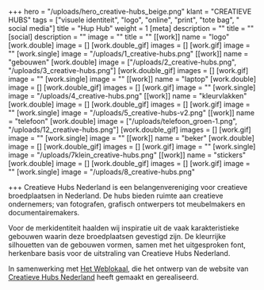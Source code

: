 +++
hero = "/uploads/hero_creative-hubs_beige.png"
klant = "CREATIEVE HUBS"
tags = ["visuele identiteit", "logo", "online", "print", "tote bag", " social media"]
title = "Hup Hub"
weight = 1
[meta]
description = ""
title = ""
[social]
description = ""
image = ""
title = ""
[[work]]
name = "logo"
[work.double]
image = []
[work.double_gif]
images = []
[work.gif]
image = ""
[work.single]
image = "/uploads/1_creative-hubs.png"
[[work]]
name = "gebouwen"
[work.double]
image = ["/uploads/2_creative-hubs.png", "/uploads/3_creative-hubs.png"]
[work.double_gif]
images = []
[work.gif]
image = ""
[work.single]
image = ""
[[work]]
name = "laptop"
[work.double]
image = []
[work.double_gif]
images = []
[work.gif]
image = ""
[work.single]
image = "/uploads/4_creative-hubs.png"
[[work]]
name = "kleurvlakken"
[work.double]
image = []
[work.double_gif]
images = []
[work.gif]
image = ""
[work.single]
image = "/uploads/5_creative-hubs-v2.png"
[[work]]
name = "telefoon"
[work.double]
image = ["/uploads/telefoon_groen-1.png", "/uploads/12_creative-hubs.png"]
[work.double_gif]
images = []
[work.gif]
image = ""
[work.single]
image = ""
[[work]]
name = "beker"
[work.double]
image = []
[work.double_gif]
images = []
[work.gif]
image = ""
[work.single]
image = "/uploads/7klein_creative-hubs.png"
[[work]]
name = "stickers"
[work.double]
image = []
[work.double_gif]
images = []
[work.gif]
image = ""
[work.single]
image = "/uploads/8_creative-hubs.png"

+++
Creatieve Hubs Nederland is een belangenvereniging voor creatieve broedplaatsen in Nederland. De hubs bieden ruimte aan creatieve ondernemers; van fotografen, grafisch ontwerpers tot meubelmakers en documentairemakers.

Voor de merkidentiteit haalden wij inspiratie uit de vaak karakteristieke gebouwen waarin deze broedplaatsen gevestigd zijn. De kleurrijke silhouetten van de gebouwen vormen, samen met het uitgesproken font, herkenbare basis voor de uitstraling van Creatieve Hubs Nederland.

In samenwerking met [Het Weblokaal](https://www.hetweblokaal.nl), die het ontwerp van de website van [Creatieve Hubs Nederland](https://creatievehubs.nl) heeft gemaakt en gerealiseerd.